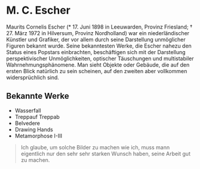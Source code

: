 # M. C. Escher
Maurits Cornelis Escher (* 17. Juni 1898 in Leeuwarden, Provinz Friesland; † 27. März 1972 in Hilversum, Provinz Nordholland) war ein niederländischer Künstler und Grafiker, der vor allem durch seine Darstellung unmöglicher Figuren bekannt wurde. 
Seine bekanntesten Werke, die Escher nahezu den Status eines Popstars einbrachten, beschäftigen sich mit der Darstellung perspektivischer Unmöglichkeiten, optischer Täuschungen und multistabiler Wahrnehmungsphänomene. Man sieht Objekte oder Gebäude, die auf den ersten Blick natürlich zu sein scheinen, auf den zweiten aber vollkommen widersprüchlich sind.

## Bekannte Werke
* Wasserfall
* Treppauf Treppab
* Belvedere
* Drawing Hands
* Metamorphose I-III

> Ich glaube, um solche Bilder zu machen wie ich,
> muss mann eigentlich nur den sehr sehr starken Wunsch haben,
> seine Arbeit gut zu machen.

